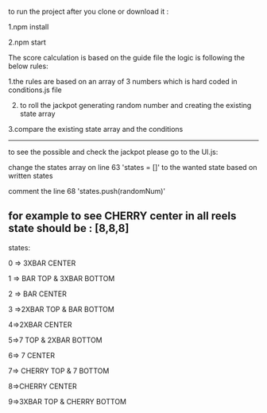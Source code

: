 to run the project after you clone or download it :

1.npm install

2.npm start

The score calculation is based on the guide file the logic is following the below rules:

1.the rules are based on an array of 3 numbers which is hard coded in conditions.js file

2. to roll the jackpot generating random number and creating the existing state array

3.compare the existing state array and the conditions

---

to see the possible and check the jackpot please go to the UI.js:

change the states array on line 63 'states = []' to the wanted state based on written states

comment the line 68 'states.push(randomNum)'

## for example to see CHERRY center in all reels state should be : [8,8,8]

states:

0 => 3XBAR CENTER

1 => BAR TOP & 3XBAR BOTTOM

2 => BAR CENTER

3 =>2XBAR TOP & BAR BOTTOM

4=>2XBAR CENTER

5=>7 TOP & 2XBAR BOTTOM

6=> 7 CENTER

7=> CHERRY TOP & 7 BOTTOM

8=>CHERRY CENTER

9=>3XBAR TOP & CHERRY BOTTOM
